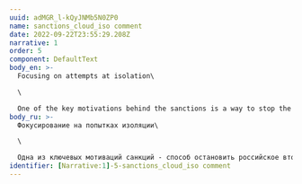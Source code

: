 ```yaml
---
uuid: adMGR_l-kQyJNMb5N0ZP0
name: sanctions_cloud_iso comment
date: 2022-09-22T23:55:29.208Z
narrative: 1
order: 5
component: DefaultText
body_en: >-
  Focusing on attempts at isolation\

  \

  One of the key motivations behind the sanctions is a way to stop the Russian invasion of Ukraine without direct military intervention, to weaken Russia's military economy (https://www.auswaertiges-amt.de/en/aussenpolitik/eu-sanctions-russia/2515388 ). In the Russian pro-government media, the key narrative related to the purpose of the sanctions is the unsuccessful attempts by unfriendly countries to isolate Russia, which existed long before the invasion began.
body_ru: >-
  Фокусирование на попытках изоляции\

  \

  Одна из ключевых мотиваций санкций - способ остановить российское вторжение в Украину без прямого военного вмешательства, ослабить военную экономику России (https://www.auswaertiges-amt.de/en/aussenpolitik/eu-sanctions-russia/2515388). При этом в российских провластных медиа ключевой нарратив, связанный с целью санкций - безуспешные попытки недружественных стран изолировать Россию, существовавшие задолго до начала вторжения.
identifier: [Narrative:1]-5-sanctions_cloud_iso comment
---
```

